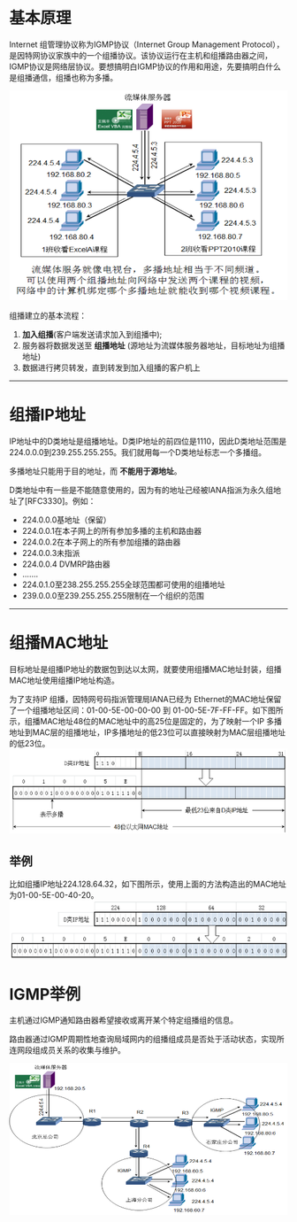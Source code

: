 # 基本原理
Internet 组管理协议称为IGMP协议（Internet Group Management Protocol），是因特网协议家族中的一个组播协议。该协议运行在主机和组播路由器之间，IGMP协议是网络层协议。要想搞明白IGMP协议的作用和用途，先要搞明白什么是组播通信，组播也称为多播。

![IGMP-Principle](./assets/IGMP-Principle.png)

组播建立的基本流程：
1. **加入组播**(客户端发送请求加入到组播中);
2. 服务器将数据发送至 **组播地址** (源地址为流媒体服务器地址，目标地址为组播地址)
3. 数据进行拷贝转发，直到转发到加入组播的客户机上

---

# 组播IP地址
IP地址中的D类地址是组播地址。D类IP地址的前四位是1110，因此D类地址范围是224.0.0.0到239.255.255.255。我们就用每一个D类地址标志一个多播组。

多播地址只能用于目的地址，而 **不能用于源地址**。

D类地址中有一些是不能随意使用的，因为有的地址己经被IANA指派为永久组地址了[RFC3330]。例如：
* 224.0.0.0基地址（保留）
* 224.0.0.1在本子网上的所有参加多播的主机和路由器
* 224.0.0.2在本子网上的所有参加组播的路由器
* 224.0.0.3未指派
* 224.0.0.4 DVMRP路由器
* …….
* 224.0.1.0至238.255.255.255全球范围都可使用的组播地址
* 239.0.0.0至239.255.255.255限制在一个组织的范围

---

# 组播MAC地址
目标地址是组播IP地址的数据包到达以太网，就要使用组播MAC地址封装，组播MAC地址使用组播IP地址构造。

为了支持IP 组播，因特网号码指派管理局IANA已经为 Ethernet的MAC地址保留了一个组播地址区间：01-00-5E-00-00-00 到 01-00-5E-7F-FF-FF。如下图所示，组播MAC地址48位的MAC地址中的高25位是固定的，为了映射一个IP 多播地址到MAC层的组播地址，IP多播地址的低23位可以直接映射为MAC层组播地址的低23位。
![IGMP-MAC](./assets/IGMP-MAC.png)

## 举例
比如组播IP地址224.128.64.32，如下图所示，使用上面的方法构造出的MAC地址为01-00-5E-00-40-20。
![IGMP-MAC-Example](./assets/IGMP-MAC-Example.png)

# IGMP举例
主机通过IGMP通知路由器希望接收或离开某个特定组播组的信息。

路由器通过IGMP周期性地查询局域网内的组播组成员是否处于活动状态，实现所连网段组成员关系的收集与维护。

![IGMP-Example](./assets/IGMP-Example.png)

